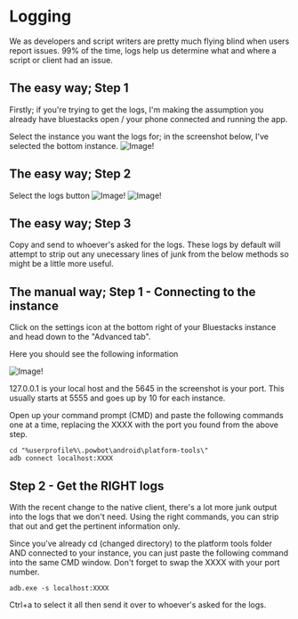 # Logging

We as developers and script writers are pretty much flying blind when users report issues. 99% of the time, logs help us determine what and where a script or client had an issue.

## The easy way; Step 1

Firstly; if you're trying to get the logs, I'm making the assumption you already have bluestacks open / your phone connected and running the app.

Select the instance you want the logs for; in the screenshot below, I've selected the bottom instance.
![Image!](https://i.imgur.com/AjMYNKq.jpg)

## The easy way; Step 2

Select the logs button
![Image!](https://i.imgur.com/s8zl52T.jpg)
![Image!](https://i.imgur.com/pjXwiZM.jpg)

## The easy way; Step 3

Copy and send to whoever's asked for the logs. These logs by default will attempt to strip out any unecessary lines of junk from the below methods so might be a little more useful.

## The manual way; Step 1 - Connecting to the instance

Click on the settings icon at the bottom right of your Bluestacks instance and head down to the "Advanced tab".

Here you should see the following information

![Image!](https://i.imgur.com/fU7i672.jpg)

127.0.0.1 is your local host and the 5645 in the screenshot is your port. This usually starts at 5555 and goes up by 10 for each instance.

Open up your command prompt (CMD) and paste the following commands one at a time, replacing the XXXX with the port you found from the above step.

```
cd "%userprofile%\.powbot\android\platform-tools\"
adb connect localhost:XXXX
```

## Step 2 - Get the RIGHT logs

With the recent change to the native client, there's a lot more junk output into the logs that we don't need. 
Using the right commands, you can strip that out and get the pertinent information only.

Since you've already cd (changed directory) to the platform tools folder AND connected to your instance, you can just paste the following command into the same CMD window. Don't forget to swap the XXXX with your port number.

```
adb.exe -s localhost:XXXX
```

Ctrl+a to select it all then send it over to whoever's asked for the logs.
